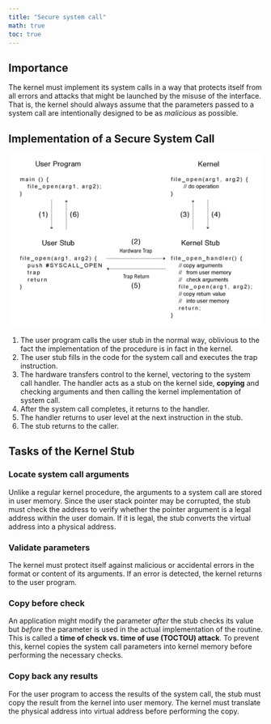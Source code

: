 ```yaml
---
title: "Secure system call"
math: true
toc: true
---
```


## Importance
The kernel must implement its system calls in a way that protects itself from all errors and attacks that might be launched by the misuse of the interface. That is, the kernel should always assume that the parameters passed to a system call are intentionally designed to be as _malicious_ as possible.

## Implementation of a Secure System Call

![secure-syscall](/notes/images/secure-syscall.png)

1. The user program calls the user stub in the normal way, oblivious to the fact the implementation of the procedure is in fact in the kernel.
2. The user stub fills in the code for the system call and executes the trap instruction.
3. The hardware transfers control to the kernel, vectoring to the system call handler. The handler acts as a stub on the kernel side, **copying** and checking arguments and then calling the kernel implementation of system call.
4. After the system call completes, it returns to the handler.
5. The handler returns to user level at the next instruction in the stub.
6. The stub returns to the caller.

## Tasks of the Kernel Stub
### Locate system call arguments
Unlike a regular kernel procedure, the arguments to a system call are stored in user memory. Since the user stack pointer may be corrupted, the stub must check the address to verify whether the pointer argument is a legal address within the user domain. If it is legal, the stub converts the virtual address into a physical address.

### Validate parameters
The kernel must protect itself against malicious or accidental errors in the format or content of its arguments. If an error is detected, the kernel returns to the user program.

### Copy before check
An application might modify the parameter _after_ the stub checks its value but _before_ the parameter is used in the actual implementation of the routine. This is called a **time of check vs. time of use (TOCTOU) attack**. To prevent this, kernel copies the system call parameters into kernel memory before performing the necessary checks.

### Copy back any results
For the user program to access the results of the system call, the stub must copy the result from the kernel into user memory. The kernel must translate the physical address into virtual address before performing the copy.